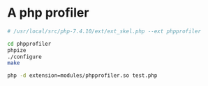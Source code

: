 # A php profiler

```bash
# /usr/local/src/php-7.4.10/ext/ext_skel.php --ext phpprofiler

cd phpprofiler
phpize
./configure
make

php -d extension=modules/phpprofiler.so test.php

```
